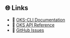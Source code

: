 ## 🌐 Links

* 📘 [OKS-CLI Documentation](https://docs.outscale.com/fr/userguide/Installer-et-configurer-OKS-CLI.html)
* 📘 [OKS API Reference](https://docs.outscale.com/oks.html)
* 🐛 [GitHub Issues](https://github.com/outscale/oks-cli/issues)
